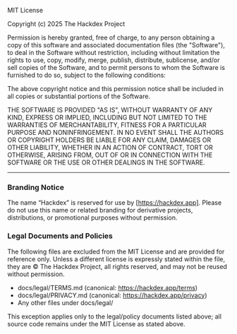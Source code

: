 MIT License

Copyright (c) 2025 The Hackdex Project

Permission is hereby granted, free of charge, to any person obtaining a copy
of this software and associated documentation files (the "Software"), to deal
in the Software without restriction, including without limitation the rights
to use, copy, modify, merge, publish, distribute, sublicense, and/or sell
copies of the Software, and to permit persons to whom the Software is
furnished to do so, subject to the following conditions:

The above copyright notice and this permission notice shall be included in all
copies or substantial portions of the Software.

THE SOFTWARE IS PROVIDED "AS IS", WITHOUT WARRANTY OF ANY KIND, EXPRESS OR
IMPLIED, INCLUDING BUT NOT LIMITED TO THE WARRANTIES OF MERCHANTABILITY,
FITNESS FOR A PARTICULAR PURPOSE AND NONINFRINGEMENT. IN NO EVENT SHALL THE
AUTHORS OR COPYRIGHT HOLDERS BE LIABLE FOR ANY CLAIM, DAMAGES OR OTHER
LIABILITY, WHETHER IN AN ACTION OF CONTRACT, TORT OR OTHERWISE, ARISING FROM,
OUT OF OR IN CONNECTION WITH THE SOFTWARE OR THE USE OR OTHER DEALINGS IN THE
SOFTWARE.

---

### Branding Notice

The name “Hackdex” is reserved for use by [https://hackdex.app].
Please do not use this name or related branding for derivative projects,
distributions, or promotional purposes without permission.

### Legal Documents and Policies

The following files are excluded from the MIT License and are provided for
reference only. Unless a different license is expressly stated within the file,
they are © The Hackdex Project, all rights reserved, and may not be reused
without permission.

- docs/legal/TERMS.md (canonical: https://hackdex.app/terms)
- docs/legal/PRIVACY.md (canonical: https://hackdex.app/privacy)
- Any other files under docs/legal/

This exception applies only to the legal/policy documents listed above; all
source code remains under the MIT License as stated above.
